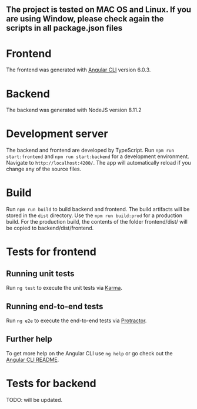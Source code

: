 ## The project is tested on MAC OS and Linux. If you are using Window, please check again the scripts in all package.json files
# Frontend
The frontend was generated with [Angular CLI](https://github.com/angular/angular-cli) version 6.0.3.

# Backend
The backend was generated with NodeJS version 8.11.2

# Development server
The backend and frontend are developed by TypeScript.
Run `npm run start:frontend` and `npm run start:backend` for a development environment. Navigate to `http://localhost:4200/`. The app will automatically reload if you change any of the source files.

# Build
Run `npm run build` to build backend and frontend. The build artifacts will be stored in the `dist` directory. Use the `npm run build:prod` for a production build. For the production build, the contents of the folder frontend/dist/ will be copied to backend/dist/frontend.

# Tests for frontend
## Running unit tests
Run `ng test` to execute the unit tests via [Karma](https://karma-runner.github.io).

## Running end-to-end tests

Run `ng e2e` to execute the end-to-end tests via [Protractor](http://www.protractortest.org/).

## Further help

To get more help on the Angular CLI use `ng help` or go check out the [Angular CLI README](https://github.com/angular/angular-cli/blob/master/README.md).

# Tests for backend
TODO: will be updated.
